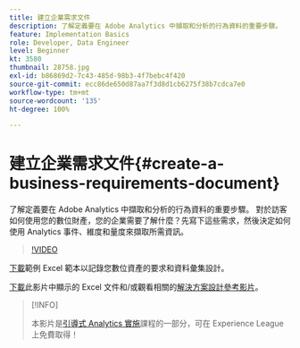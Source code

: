 ```yaml
---
title: 建立企業需求文件
description: 了解定義要在 Adobe Analytics 中擷取和分析的行為資料的重要步驟。
feature: Implementation Basics
role: Developer, Data Engineer
level: Beginner
kt: 3580
thumbnail: 28758.jpg
exl-id: b86869d2-7c43-485d-98b3-4f7bebc4f420
source-git-commit: ecc86de650d87aa7f3d8d1cb6275f38b7cdca7e0
workflow-type: tm+mt
source-wordcount: '135'
ht-degree: 100%

---
```


# 建立企業需求文件{#create-a-business-requirements-document}

了解定義要在 Adobe Analytics 中擷取和分析的行為資料的重要步驟。 對於訪客如何使用您的數位財產，您的企業需要了解什麼？先寫下這些需求，然後決定如何使用 Analytics 事件、維度和量度來擷取所需資訊。

>[!VIDEO](https://video.tv.adobe.com/v/28758/?quality=12&learn=on)

[下載](assets/aa-implementation-playbook.xlsx)範例 Excel 範本以記錄您數位資產的要求和資料彙集設計。

[下載](assets/geometrixx-clothiers-brd-sdr.xlsx)此影片中顯示的 Excel 文件和/或觀看相關的[解決方案設計參考影片](creating-and-maintaining-an-sdr.md)。

>[!INFO]
>
> 本影片是[引導式 Analytics 實施](https://experienceleague.adobe.com/?recommended=Analytics-D-1-2019.1)課程的一部分，可在 Experience League 上免費取得！
